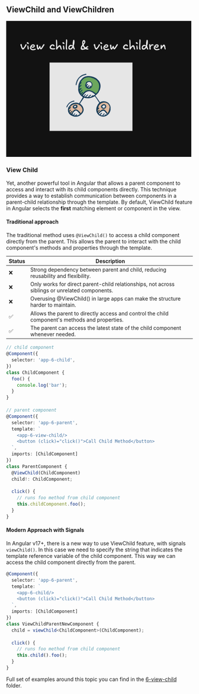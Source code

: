 ## ViewChild and ViewChildren
<img src="/public/img/view-child.png" alt="x" style="width: 500px; height: auto;">

### View Child
Yet, another powerful tool in Angular that allows a parent component 
to access and interact with its child components directly. This technique 
provides a way to establish communication between components in a 
parent-child relationship through the template. By default, ViewChild feature in 
Angular selects the <b>first</b> matching element or component in the view.

#### Traditional approach 
The traditional method uses `@ViewChild()` to access a child component directly 
from the parent. This allows the parent to interact with the child component's
methods and properties through the template.

| Status | Description                                                                                    |
|--------|------------------------------------------------------------------------------------------------|
| ❌ | Strong dependency between parent and child, reducing reusability and flexibility.              ||
| ❌ | Only works for direct parent-child relationships, not across siblings or unrelated components.              ||
| ❌ | Overusing @ViewChild() in large apps can make the structure harder to maintain.              ||
| ✅ | Allows the parent to directly access and control the child component's methods and properties. |
| ✅ | The parent can access the latest state of the child component whenever needed.                 | |


```typescript
// child component
@Component({
  selector: 'app-6-child',
})
class ChildComponent {
  foo() {
    console.log('bar');
  }
}

// parent component
@Component({
  selector: 'app-6-parent',
  template: `
    <app-6-view-child/>
    <button (click)="click()">Call Child Method</button>
  `,
  imports: [ChildComponent]
})
class ParentComponent {
  @ViewChild(ChildComponent)
  child!: ChildComponent;

  click() {
    // runs foo method from child component
    this.childComponent.foo();
  }
}
```

#### Modern Approach with Signals
In Angular v17+, there is a new way to use ViewChild feature, with signals `viewChild()`.
In this case we need to specify the string that indicates the template reference variable
of the child component. This way we can access the child component directly from the parent.

```typescript
@Component({
  selector: 'app-6-parent',
  template: `
    <app-6-child/>
    <button (click)="click()">Call Child Method</button>
  `,
  imports: [ChildComponent]
})
class ViewChildParentNewComponent {
  child = viewChild<ChildComponent>(ChildComponent);

  click() {
    // runs foo method from child component
    this.child().foo(); 
  }
}
```

Full set of examples around this topic you can find in the [6-view-child](https://github.com/michalgrzegorczyk-dev/angular-component-communication/tree/master/src/app/6-view-child) folder.
